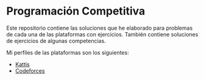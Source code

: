 <h1>Programación Competitiva</h1>
<p>Este repositorio contiene las soluciones que he elaborado para problemas de cada una de las plataformas con ejercicios. También contiene soluciones
de ejercicios de algunas competencias.</p>
<p>Mi perfiles de las plataformas son los siguientes:</p>
<ul>
  <li> <a href="https://open.kattis.com/users/diaz-bryan-59">Kattis</a>
  <li> <a href="https://codeforces.com/profile/BrainDead59">Codeforces</a>
</ul>
